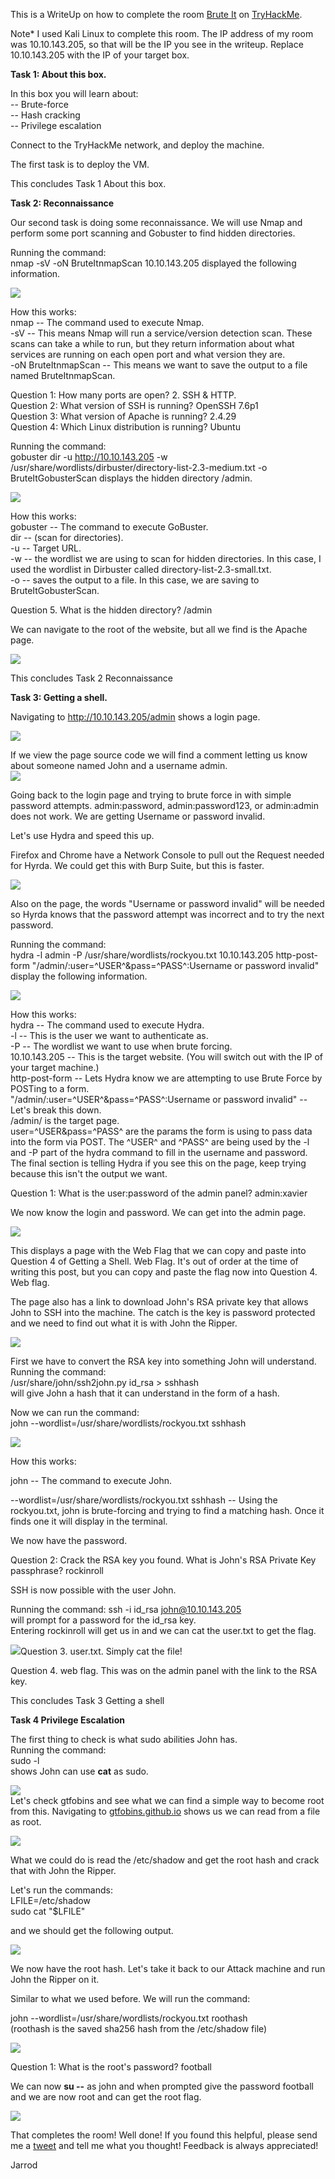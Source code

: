 This is a WriteUp on how to complete the room [Brute It](https://tryhackme.com/room/bruteit) on [TryHackMe](https://tryhackme.com).

Note* I used Kali Linux to complete this room. The IP address of my room was 10.10.143.205, so that will be the IP you see in the writeup. Replace 10.10.143.205 with the IP of your target box.

**Task 1: About this box.**

In this box you will learn about:\
-- Brute-force\
-- Hash cracking\
-- Privilege escalation

Connect to the TryHackMe network, and deploy the machine.

The first task is to deploy the VM.

This concludes Task 1 About this box.

**Task 2: Reconnaissance**

Our second task is doing some reconnaissance. We will use Nmap and perform some port scanning and Gobuster to find hidden directories.

Running the command:\
nmap -sV -oN BruteItnmapScan 10.10.143.205 displayed the following information.

![](https://jarrodrizor.com/wp-content/uploads/2021/04/BruteItNmapScan.png)

How this works:\
nmap -- The command used to execute Nmap.\
-sV -- This means Nmap will run a service/version detection scan. These scans can take a while to run, but they return information about what services are running on each open port and what version they are.\
-oN BruteItnmapScan -- This means we want to save the output to a file named BruteItnmapScan.

Question 1: How many ports are open? 2. SSH & HTTP.\
Question 2: What version of SSH is running? OpenSSH 7.6p1\
Question 3: What version of Apache is running? 2.4.29\
Question 4: Which Linux distribution is running? Ubuntu

Running the command:\
gobuster dir -u http://10.10.143.205 -w /usr/share/wordlists/dirbuster/directory-list-2.3-medium.txt -o BruteItGobusterScan displays the hidden directory /admin.

![](https://jarrodrizor.com/wp-content/uploads/2021/04/BruteItGobusterScan.png)

How this works:\
gobuster -- The command to execute GoBuster.\
dir -- (scan for directories).\
-u -- Target URL.\
-w -- the wordlist we are using to scan for hidden directories. In this case, I used the wordlist in Dirbuster called directory-list-2.3-small.txt.\
-o -- saves the output to a file. In this case, we are saving to BruteItGobusterScan.

Question 5. What is the hidden directory? /admin

We can navigate to the root of the website, but all we find is the Apache page.

![](https://jarrodrizor.com/wp-content/uploads/2021/04/BruteItRootWebPageScreenShot.png)

This concludes Task 2 Reconnaissance

**Task 3: Getting a shell.**

Navigating to http://10.10.143.205/admin shows a login page.

![](https://jarrodrizor.com/wp-content/uploads/2021/04/BruteItAdminPage.png)

If we view the page source code we will find a comment letting us know about someone named John and a username admin.\
![](https://jarrodrizor.com/wp-content/uploads/2021/04/BruteItAdminPageSource.png)

Going back to the login page and trying to brute force in with simple password attempts. admin:password, admin:password123, or admin:admin does not work. We are getting Username or password invalid.

Let's use Hydra and speed this up.

Firefox and Chrome have a Network Console to pull out the Request needed for Hyrda. We could get this with Burp Suite, but this is faster.

![](https://jarrodrizor.com/wp-content/uploads/2021/04/BruteItNetworkRequest.png)

Also on the page, the words "Username or password invalid" will be needed so Hyrda knows that the password attempt was incorrect and to try the next password.

Running the command:\
hydra -l admin -P /usr/share/wordlists/rockyou.txt 10.10.143.205 http-post-form "/admin/:user=^USER^&pass=^PASS^:Username or password invalid" display the following information.

![](https://jarrodrizor.com/wp-content/uploads/2021/04/BruteItHydraScreenshot.png)

How this works:\
hydra -- The command used to execute Hydra.\
-l -- This is the user we want to authenticate as.\
-P -- The wordlist we want to use when brute forcing.\
10.10.143.205 -- This is the target website. (You will switch out with the IP of your target machine.)\
http-post-form -- Lets Hydra know we are attempting to use Brute Force by\
POSTing to a form.\
"/admin/:user=^USER^&pass=^PASS^:Username or password invalid" -- Let's break this down.\
/admin/ is the target page.\
user=^USER&pass=^PASS^ are the params the form is using to pass data into the form via POST. The ^USER^ and ^PASS^ are being used by the -l and -P part of the hydra command to fill in the username and password.\
The final section is telling Hydra if you see this on the page, keep trying because this isn't the output we want.

Question 1: What is the user:password of the admin panel? admin:xavier

We now know the login and password. We can get into the admin page.

![](https://jarrodrizor.com/wp-content/uploads/2021/04/BruteItAdminLoggedIn.png)

This displays a page with the Web Flag that we can copy and paste into Question 4 of Getting a Shell. Web Flag. It's out of order at the time of writing this post, but you can copy and paste the flag now into Question 4. Web flag.

The page also has a link to download John's RSA private key that allows John to SSH into the machine. The catch is the key is password protected and we need to find out what it is with John the Ripper.

![](https://jarrodrizor.com/wp-content/uploads/2021/04/BruteItJohnKeyScreenshot.png)

First we have to convert the RSA key into something John will understand.\
Running the command:\
/usr/share/john/ssh2john.py id_rsa > sshhash\
will give John a hash that it can understand in the form of a hash.

Now we can run the command:\
john --wordlist=/usr/share/wordlists/rockyou.txt sshhash

![](https://jarrodrizor.com/wp-content/uploads/2021/04/BruteItJohn.png)

How this works:

john -- The command to execute John.

--wordlist=/usr/share/wordlists/rockyou.txt sshhash -- Using the rockyou.txt, john is brute-forcing and trying to find a matching hash. Once it finds one it will display in the terminal.

We now have the password.

Question 2: Crack the RSA key you found. What is John's RSA Private Key passphrase? rockinroll

SSH is now possible with the user John.

Running the command: ssh -i id_rsa john@10.10.143.205\
will prompt for a password for the id_rsa key.\
Entering rockinroll will get us in and we can cat the user.txt to get the flag.

![](https://jarrodrizor.com/wp-content/uploads/2021/04/BruteItUserFlag.png)Question 3. user.txt. Simply cat the file!

Question 4. web flag. This was on the admin panel with the link to the RSA key.

This concludes Task 3 Getting a shell

**Task 4 Privilege Escalation**

The first thing to check is what sudo abilities John has.\
Running the command:\
sudo -l\
shows John can use **cat** as sudo.

![](https://jarrodrizor.com/wp-content/uploads/2021/04/BruteItJohnsudocommandsScreenshot.png)\
Let's check gtfobins and see what we can find a simple way to become root from this. Navigating to [gtfobins.github.io](https://gtfobins.github.io/gtfobins/cat/#sudo) shows us we can read from a file as root.

![](https://jarrodrizor.com/wp-content/uploads/2021/04/BruteItCatSudo.png)

What we could do is read the /etc/shadow and get the root hash and crack that with John the Ripper.

Let's run the commands:\
LFILE=/etc/shadow\
sudo cat "$LFILE"

and we should get the following output.

![](https://jarrodrizor.com/wp-content/uploads/2021/04/BruteItShadowFile.png)

We now have the root hash. Let's take it back to our Attack machine and run John the Ripper on it.

Similar to what we used before. We will run the command:

john --wordlist=/usr/share/wordlists/rockyou.txt roothash\
(roothash is the saved sha256 hash from the /etc/shadow file)

![](https://jarrodrizor.com/wp-content/uploads/2021/04/BruteItRootPassword.png)

Question 1: What is the root's password? football

We can now **su --** as john and when prompted give the password football and we are now root and can get the root flag.

![](https://jarrodrizor.com/wp-content/uploads/2021/04/BruteItRootFlag.png)

That completes the room! Well done! If you found this helpful, please send me a [tweet](https://twitter.com/JarrodR87) and tell me what you thought! Feedback is always appreciated!

Jarrod
